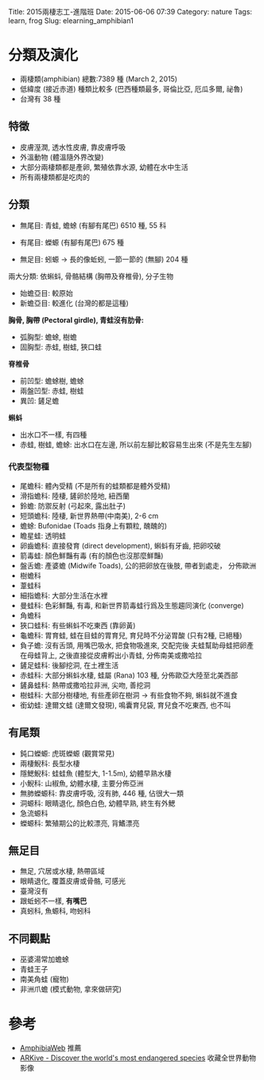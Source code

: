 Title: 2015兩棲志工-進階班 
Date: 2015-06-06 07:39
Category: nature
Tags: learn, frog
Slug: elearning_amphibian1

# 分類及演化

* 兩棲類(amphibian) 總數:7389 種 (March 2, 2015)
* 低緯度 (接近赤道) 種類比較多 (巴西種類最多, 哥倫比亞, 厄瓜多爾, 祕魯)
* 台灣有 38 種

## 特徵

* 皮膚溼潤, 透水性皮膚, 靠皮膚呼吸
* 外溫動物 (體溫隨外界改變)
* 大部分兩棲類都是產卵, 繁殖依靠水源, 幼體在水中生活
* 所有兩棲類都是吃肉的

## 分類

* 無尾目: 青蛙, 蟾蜍 (有腳有尾巴)
  6510 種, 55 科

* 有尾目: 蠑螈 (有腳有尾巴)
  675 種
  
* 無足目: 蚓螈 -> 長的像蚯蚓, 一節一節的 (無腳)
  204 種

兩大分類: 依蝌蚪, 骨骼結構 (胸帶及脊椎骨), 分子生物

* 始蟾亞目: 較原始
* 新蟾亞目: 較進化 (台灣的都是這種)

**胸骨, 胸帶 (Pectoral girdle), 青蛙沒有肋骨:**

* 弧胸型: 蟾蜍, 樹蟾
* 固胸型: 赤蛙, 樹蛙, 狹口蛙

**脊椎骨**

* 前凹型: 蟾蜍樹, 蟾蜍
* 兩盤凹型: 赤蛙, 樹蛙
* 異凹: 鏟足蟾

**蝌蚪**

* 出水口不一樣, 有四種
* 赤蛙, 樹蛙, 蟾蜍: 出水口在左邊, 所以前左腳比較容易生出來 (不是先生左腳)

### 代表型物種

* 尾蟾科: 體內受精 (不是所有的蛙類都是體外受精)
* 滑指蟾科: 陸棲, 鏟卵於陸地, 紐西蘭
* 鈴蟾: 防禦反射 (弓起來, 露出肚子)
* 短頭蟾科: 陸棲, 新世界熱帶(中南美), 2-6 cm
* 蟾蜍: Bufonidae (Toads 指身上有顆粒, 醜醜的)
* 瞻星蛙: 透明蛙
* 卵齒蟾科: 直接發育 (direct development), 蝌蚪有牙齒, 把卵咬破
* 箭毒蛙: 顏色鮮豔有毒 (有的顏色也沒那麼鮮豔)
* 盤舌蟾: 產婆蟾 (Midwife Toads), 公的把卵放在後肢, 帶者到處走， 分佈歐洲
* 樹蟾科
* 葦蛙科
* 細指蟾科: 大部分生活在水裡
* 曼蛙科: 色彩鮮豔, 有毒, 和新世界箭毒蛙行爲及生態趨同演化 (converge)
* 角蟾科
* 狹口蛙科: 有些蝌蚪不吃東西 (靠卵黃)
* 龜蟾科: 胃育蛙, 蛙在目蛙的胃育兒, 育兒時不分泌胃酸 (只有2種, 已絕種)
* 負子蟾: 沒有舌頭, 用嘴巴吸水, 把食物吸進來, 交配完後 夫蛙幫助母蛙把卵產在母蛙背上, 之後直接從皮膚孵出小青蛙, 分佈南美或撒哈拉
* 鏟足蛙科: 後腳挖洞, 在土裡生活
* 赤蛙科: 大部分蝌蚪水棲, 蛙屬 (Rana) 103 種, 分佈歐亞大陸至北美西部
* 鏟鼻蛙科: 熱帶或撒哈拉非洲, 尖吻, 善挖洞
* 樹蛙科: 大部分樹棲地, 有些產卵在樹洞 -> 有些食物不夠, 蝌蚪就不進食
* 銜幼蛙: 達爾文蛙 (達爾文發現), 鳴囊育兒袋, 育兒食不吃東西, 也不叫

## 有尾類

* 鈍口蠑螈: 虎斑蠑螈 (觀賞常見)
* 兩棲鯢科: 長型水棲
* 隱鰓鯢科: 蛙蛙魚 (體型大, 1-1.5m), 幼體早熟水棲
* 小鯢科: 山椒魚, 幼體水棲, 主要分佈亞洲
* 無肺蠑螈科: 靠皮膚呼吸, 沒有肺, 446 種, 佔很大一類
* 洞螈科: 眼睛退化, 顏色白色, 幼體早熟, 終生有外鰓
* 急流螈科
* 蠑螈科: 繁殖期公的比較漂亮, 背鰭漂亮

## 無足目

* 無足, 穴居或水棲, 熱帶區域
* 眼睛退化, 覆蓋皮膚或骨骼, 可感光
* 臺灣沒有
* 跟蚯蚓不一樣, **有嘴巴**
* 真蚓科, 魚螈科, 吻蚓科

## 不同觀點

* 巫婆湯常加蟾蜍
* 青蛙王子
* 南美角蛙 (寵物)
* 非洲爪蟾 (模式動物, 拿來做研究)

# 參考

* [AmphibiaWeb](http://amphibiaweb.org/) 推薦
* [ARKive - Discover the world's most endangered species](http://www.arkive.org/) 收藏全世界動物影像
